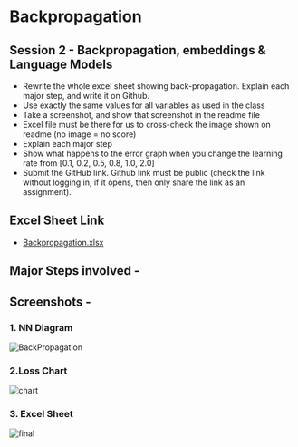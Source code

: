 # Backpropagation
## Session 2 - Backpropagation, embeddings & Language Models
- Rewrite the whole excel sheet showing back-propagation. Explain each major step, and write it on Github.
- Use exactly the same values for all variables as used in the class
- Take a screenshot, and show that screenshot in the readme file
- Excel file must be there for us to cross-check the image shown on readme (no image = no score)
- Explain each major step
- Show what happens to the error graph when you change the learning rate from [0.1, 0.2, 0.5, 0.8, 1.0, 2.0]
- Submit the GitHub link. Github link must be public (check the link without logging in, if it opens, then only share the link as an assignment).

## Excel Sheet Link
- [Backpropagation.xlsx](https://github.com/Aesh-7568/Backpropagation/files/7261043/Backpropagation.xlsx)

## Major Steps involved - 

## Screenshots -
### 1. NN Diagram

![BackPropagation](https://user-images.githubusercontent.com/42990724/135494478-49363450-348c-4a14-9f86-ff7552771326.png)

### 2.Loss Chart

![chart](https://user-images.githubusercontent.com/42990724/135494515-c400a432-2e1b-40a7-b344-8689cf31bb2b.png)

### 3. Excel Sheet

![final](https://user-images.githubusercontent.com/42990724/135495255-9562cf63-421e-49f5-a087-edb0ea36b6f3.png)



